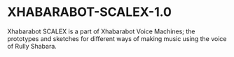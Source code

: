 # XHABARABOT-SCALEX-1.0
Xhabarabot SCALEX is a part of Xhabarabot Voice Machines; the prototypes and sketches for different ways of making music using the voice of Rully Shabara.




